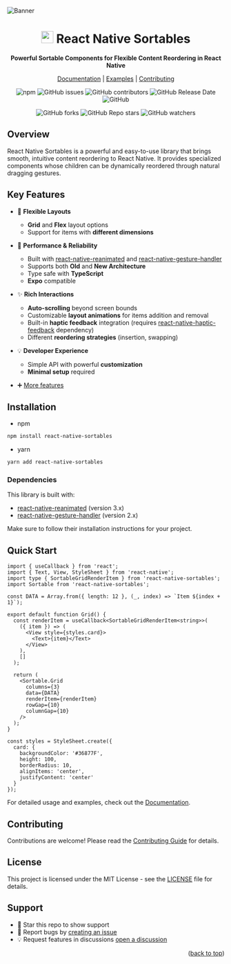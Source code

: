 <a name="readme-top"></a>

![Banner](https://github.com/user-attachments/assets/532e7ed2-9035-4d5b-9df9-b349ee41608e)

<div align="center">

# <img src="https://github.com/user-attachments/assets/e7dbfceb-63a4-42ef-8c68-f8396a2fbf2e" width="28" /> React Native Sortables

**Powerful Sortable Components for Flexible Content Reordering in React Native**

[Documentation](https://react-native-sortables-docs.vercel.app/) | [Examples](https://react-native-sortables-docs.vercel.app/grid/examples) | [Contributing](./CONTRIBUTING.md)

![npm](https://img.shields.io/npm/dw/react-native-sortables?color=ffd53e)
![GitHub issues](https://img.shields.io/github/issues/MatiPl01/react-native-sortables?color=ffd53e)
![GitHub contributors](https://img.shields.io/github/contributors/MatiPl01/react-native-sortables?color=ffd53e)
![GitHub Release Date](https://img.shields.io/github/release-date/MatiPl01/react-native-sortables?color=ffd53e)
![GitHub](https://img.shields.io/github/license/MatiPl01/react-native-sortables?color=ffd53e)

![GitHub forks](https://img.shields.io/github/forks/MatiPl01/react-native-sortables?style=social)
![GitHub Repo stars](https://img.shields.io/github/stars/MatiPl01/react-native-sortables?style=social)
![GitHub watchers](https://img.shields.io/github/watchers/MatiPl01/react-native-sortables?style=social)

</div>

## Overview

React Native Sortables is a powerful and easy-to-use library that brings smooth, intuitive content reordering to React Native. It provides specialized components whose children can be dynamically reordered through natural dragging gestures.

## Key Features

- 🎯 **Flexible Layouts**

  - **Grid** and **Flex** layout options
  - Support for items with **different dimensions**

- 🚀 **Performance & Reliability**

  - Built with [react-native-reanimated](https://docs.swmansion.com/react-native-reanimated/) and [react-native-gesture-handler](https://docs.swmansion.com/react-native-gesture-handler/)
  - Supports both **Old** and **New Architecture**
  - Type safe with **TypeScript**
  - **Expo** compatible

- ✨ **Rich Interactions**

  - **Auto-scrolling** beyond screen bounds
  - Customizable **layout animations** for items addition and removal
  - Built-in **haptic feedback** integration (requires [react-native-haptic-feedback](https://github.com/mkuczera/react-native-haptic-feedback) dependency)
  - Different **reordering strategies** (insertion, swapping)

- 💡 **Developer Experience**

  - Simple API with powerful **customization**
  - **Minimal setup** required

- ➕ [More features](https://react-native-sortables-docs.vercel.app/#-key-features)

## Installation

- npm

```sh
npm install react-native-sortables
```

- yarn

```sh
yarn add react-native-sortables
```

### Dependencies

This library is built with:

- [react-native-reanimated](https://docs.swmansion.com/react-native-reanimated/) (version 3.x)
- [react-native-gesture-handler](https://docs.swmansion.com/react-native-gesture-handler/) (version 2.x)

Make sure to follow their installation instructions for your project.

## Quick Start

```tsx
import { useCallback } from 'react';
import { Text, View, StyleSheet } from 'react-native';
import type { SortableGridRenderItem } from 'react-native-sortables';
import Sortable from 'react-native-sortables';

const DATA = Array.from({ length: 12 }, (_, index) => `Item ${index + 1}`);

export default function Grid() {
  const renderItem = useCallback<SortableGridRenderItem<string>>(
    ({ item }) => (
      <View style={styles.card}>
        <Text>{item}</Text>
      </View>
    ),
    []
  );

  return (
    <Sortable.Grid
      columns={3}
      data={DATA}
      renderItem={renderItem}
      rowGap={10}
      columnGap={10}
    />
  );
}

const styles = StyleSheet.create({
  card: {
    backgroundColor: '#36877F',
    height: 100,
    borderRadius: 10,
    alignItems: 'center',
    justifyContent: 'center'
  }
});
```

For detailed usage and examples, check out the [Documentation](https://react-native-sortables-docs.vercel.app/).

## Contributing

Contributions are welcome! Please read the [Contributing Guide](./CONTRIBUTING.md) for details.

## License

This project is licensed under the MIT License - see the [LICENSE](LICENSE) file for details.

## Support

- 🌟 Star this repo to show support
- 🐛 Report bugs by [creating an issue](https://github.com/MatiPl01/react-native-sortables/issues)
- 💡 Request features in discussions [open a discussion](https://github.com/MatiPl01/react-native-sortables/discussions)

<p align="right">(<a href="#readme-top">back to top</a>)</p>
